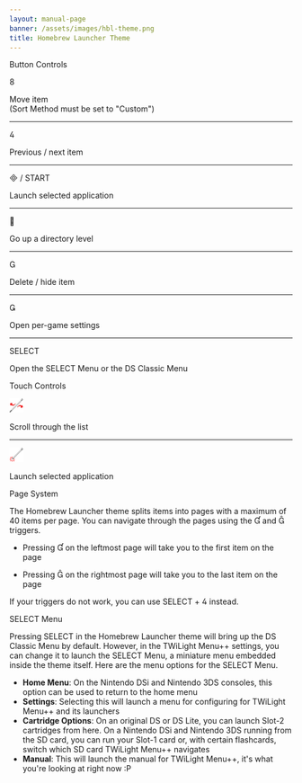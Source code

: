 ```yaml
---
layout: manual-page
banner: /assets/images/hbl-theme.png
title: Homebrew Launcher Theme
---
```


<div class="section-title">Button Controls</div>
<div class="section-body">
    <div class="button-action-group">
        <p class="button-action button">&#xE079;</p>
        <p class="button-action-text">Move item<br>(Sort Method must be set to "Custom")</p>
    </div>
    <hr>
    <div class="button-action-group">
        <p class="button-action button">&#xE07E;</p>
        <p class="button-action-text">Previous / next item</p>
    </div>
    <hr>
    <div class="button-action-group">
        <p class="button-action"><span class="button">&#xE000; /</span> START</p>
        <p class="button-action-text">Launch selected application</p>
    </div>
    <hr>
    <div class="button-action-group">
        <p class="button-action button">&#xE001;</p>
        <p class="button-action-text">Go up a directory level</p>
    </div>
    <hr>
    <div class="button-action-group">
        <p class="button-action button">&#xE002;</p>
        <p class="button-action-text">Delete / hide item</p>
    </div>
    <hr>
    <div class="button-action-group">
        <p class="button-action button">&#xE003;</p>
        <p class="button-action-text">Open per-game settings</p>
    </div>
    <hr>
    <div class="button-action-group">
        <p class="button-action">SELECT</p>
        <p class="button-action-text">Open the SELECT Menu or the DS Classic Menu</p>
    </div>
</div>

<div class="section-title">Touch Controls</div>
<div class="section-body">
    <div class="button-action-group">
        <p class="button-action"><img src="/assets/images/left-right.png"></p>
        <p class="button-action-text">Scroll through the list</p>
    </div>
    <hr>
    <div class="button-action-group">
        <p class="button-action"><img src="/assets/images/tap.png"></p>
        <p class="button-action-text">Launch selected application</p>
    </div>
    <!-- <hr>
    <div>
        <p>
            If the Sort Method is set to "Custom", you can drag the icon up to move it.
        </p>
    </div> -->
</div>

<div class="section-title">Page System</div>
<div class="section-body">
    <p>
        The Homebrew Launcher theme splits items into pages with a maximum of 40 items per page. You can navigate through the pages using the &#xE004; and &#xE005; triggers.
    </p>
    <ul>
        <li><p>Pressing &#xE004; on the leftmost page will take you to the first item on the page</p></li>
        <li><p>Pressing &#xE005; on the rightmost page will take you to the last item on the page</p></li>
    </ul>
    <p>
        If your triggers do not work, you can use SELECT + &#xE07E; instead.
    </p>
</div>

<div class="section-title">SELECT Menu</div>
<div class="section-body">
    <p>
        Pressing SELECT in the Homebrew Launcher theme will bring up the DS Classic Menu by default. However, in the TWiLight Menu++ settings, you can change it to launch the SELECT Menu, a miniature menu embedded inside the theme itself. Here are the menu options for the SELECT Menu.
    </p>
    <ul>
        <li><strong>Home Menu</strong>: On the Nintendo DSi and Nintendo 3DS consoles, this option can be used to return to the home menu</li>
        <li><strong>Settings</strong>: Selecting this will launch a menu for configuring for TWiLight Menu++ and its launchers</li>
        <li><strong>Cartridge Options</strong>: On an original DS or DS Lite, you can launch Slot-2 cartridges from here. On a Nintendo DSi and Nintendo 3DS running from the SD card, you can run your Slot-1 card or, with certain flashcards, switch which SD card TWiLight Menu++ navigates</li>
        <li><strong>Manual</strong>: This will launch the manual for TWiLight Menu++, it's what you're looking at right now :P</li>
    </ul>
</div>
